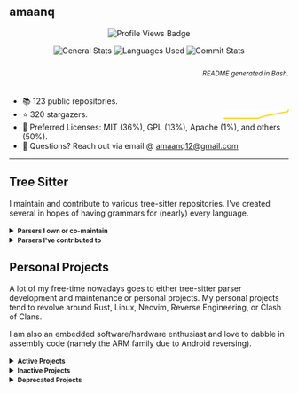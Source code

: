 ## amaanq

<p align="center">
	<img alt="Profile Views Badge" src="https://komarev.com/ghpvc/?username=amaanq&style=flat" />
</p>

<p align="center">
	<img alt="General Stats" height="152"
	src="https://github-readme-stats.vercel.app/api?username=amaanq&show_icons=true&theme=tokyonight&hide=stars&count_private=true&title_color=0x005ACE&icon_color=0x005ACE&hide_title=true"/>
	<img alt="Languages Used" height="152"
	src="https://github-readme-stats.vercel.app/api/top-langs/?username=amaanq&langs_count=10&layout=compact&theme=tokyonight&title_color=0x005ACE&icon_color=0x005ACE&hide_title=true"/>
	<img alt="Commit Stats" width="500"
	src="https://github-readme-streak-stats.herokuapp.com?user=amaanq&theme=tokyonight_duo&hide_border=true&date_format=M%20j%5B%2C%20Y%5D&border=005ACE&stroke=005ACE&ring=005ACE&fire=005ACE"/>
</p>

<h6 align="right">
	<sub>
		README generated in Bash.
	</sub>
</h6>

- 📚️ 123 public repositories.
- ⭐️ 320 stargazers. <img align="right" alt="Stars graph" src="sparklines/stargazers.svg" height="18px" />
- 📃️ Preferred Licenses: MIT (36%), GPL (13%), Apache (1%), and others (50%).
- 📧 Questions? Reach out via email @ amaanq12@gmail.com
<!-- - 💻️ Programming Languages: JavaScript (26%), Rust (21%), Go (18%), and others (35%). -->

---

## Tree Sitter

I maintain and contribute to various tree-sitter repositories.
I've created several in hopes of having grammars for (nearly) every language.

<details>
<summary><small><b>Parsers I own or co-maintain</b></small></summary>

- [Bass](https://github.com/vito/tree-sitter-bass) — A low-fidelity Lisp dialect for the glue code driving your project
- [Bicep](https://github.com/amaanq/tree-sitter-bicep) — A domain-specific language (DSL) that uses declarative syntax
  to deploy Azure resources
- [Cap'n Proto](https://github.com/amaanq/tree-sitter-capnp) — An insanely fast data interchange format and
  capability-based RPC system
- [ChainPack Object Notation (CPON)](https://github.com/amaanq/tree-sitter-cpon)
  — The best from both XML and JSON
- [Cue](https://github.com/eonpatapon/tree-sitter-cue) — An open source data constraint language, which aims to simplify
  tasks involving defining and using data
- [Cython](https://github.com/amaanq/tree-sitter-cython) — An optimising static compiler for both the Python programming
  language and the extended Cython programming language (based on Pyrex)
- [Elsa](https://github.com/glapa-grossklag/tree-sitter-elsa) — A lambda calculus evaluator
- [FIRRTL](https://github.com/chipsalliance/tree-sitter-firrtl) — An intermediate representation (IR) for digital circuits
  designed as a platform for writing circuit-level transformations
- [FunC](https://github.com/amaanq/tree-sitter-func) — A high-level language used to program smart contracts on TON
- [Gosum](https://github.com/amaanq/tree-sitter-go-sum) — Golang modules checksum database
- [Hare](https://github.com/amaanq/tree-sitter-hare) — A systems programming language designed to be simple, stable,
  and robust
- [Haxe](https://github.com/amaanq/tree-sitter-haxe) — An open source high-level strictly-typed programming language
  with a fast optimizing cross-compiler
- [Jenkinsfile (WIP)](https://github.com/amaanq/tree-sitter-jenkinsfile) — A language to create simple and complex delivery
  pipelines as code via pipeline DSL
- [KDL](https://github.com/amaanq/tree-sitter-kdl) — A document language with xml-like semantics to be used both as a
  serialization format and a configuration language
- [Lua Doc](https://github.com/amaanq/tree-sitter-luadoc) — Documentation for Lua Code
- [Lua Patterns](https://github.com/amaanq/tree-sitter-luap) — Lua Patterns, a simple string matching tool that's lighter
  than Regex
- [Luau](https://github.com/amaanq/tree-sitter-luau) — A fast, small, safe, gradually typed embeddable scripting
  language derived from Lua
- [Move (WIP)](https://github.com/amaanq/tree-sitter-move) — A programming language for writing safe smart contracts
- [Nginx (WIP)](https://github.com/amaanq/tree-sitter-nginx) — A web server that can also be used as
  a reverse proxy, load balancer, mail proxy and HTTP cache
- [Objective-C](https://github.com/amaanq/tree-sitter-objc) — A high-level general-purpose, object-oriented programming
  language that adds Smalltalk-style messaging to the C programming language
- [Odin](https://github.com/amaanq/tree-sitter-odin) — A general-purpose programming language with distinct typing,
  built for high performance, modern systems, and built-in data-oriented data types
- [OpenSCAD](https://github.com/bollian/tree-sitter-openscad) — The Programmer's Solid 3D CAD Modeller
- [PO](https://github.com/erasin/tree-sitter-po) — The GNU gettext translation file
- [Pony](https://github.com/amaanq/tree-sitter-pony) — An open-source, object-oriented, actor-model, capabilities-secure,
  high-performance programming language
- [Puppet](https://github.com/amaanq/tree-sitter-puppet) — A declarative language that describes the state of a computer
  system as "resources", which represent underlying network and operating system constructs
- [Qmldir](https://github.com/Decodetalkers/tree-sitter-qmldir) — QML module definition files
- [Recutils (WIP)](https://github.com/amaanq/tree-sitter-rec) — A text-based database for data stored as a sequence of records
  where each record contains an arbitrary number of named fields
- [Rusty Object Notation (RON)](https://github.com/amaanq/tree-sitter-ron) — A simple readable data serialization format
  that looks similar to Rust syntax
- [Smali](https://git.sr.ht/~yotam/tree-sitter-smali) — An assembler/disassembler for the DEX format used by Dalvik,
  Android's Java VM implementation
- [Smithy](https://github.com/indoorvivants/tree-sitter-smithy) — A language for defining services and SDKs
- [Squirrel](https://github.com/amaanq/tree-sitter-squirrel) — A high level imperative, object-oriented programming language,
  designed to be a light-weight scripting language that fits in the size, memory bandwidth,
  and real-time requirements of applications like video games
- [Starlark](https://github.com/amaanq/tree-sitter-starlark) — A dialect of Python intended for use as a configuration language
- [Tablegen](https://github.com/amaanq/tree-sitter-tablegen) — A language to generate complex output files based on information
  from source files that are significantly easier to code than the output files would be
- [Thrift](https://github.com/duskmoon314/tree-sitter-thrift) — A software framework for scalable cross-language services
  development
- [Ungrammar](https://github.com/Philipp-M/tree-sitter-ungrammar) — A DSL for specifying concrete syntax trees
- [Uxn Tal](https://github.com/amaanq/tree-sitter-uxntal) — The programming language for the Uxn virtual machine
- [Yuck](https://github.com/Philipp-M/tree-sitter-yuck) — A new configuration syntax used by eww

</details>

<details>
<summary><small><b>Parsers I've contributed to</small></b></summary>

- [Arduino](https://github.com/ObserverOfTime/tree-sitter-arduino) — A C++ based framework for microcontrollers
- [Astro](https://github.com/virchau13/tree-sitter-astro) — An all-in-one web framework designed for speed
- [Bash](https://github.com/tree-sitter/tree-sitter-bash) — A Unix shell and command language written by Brian Fox for
  the GNU Project as a free software replacement for the Bourne shell
- [C](https://github.com/tree-sitter/tree-sitter-c) — A general-purpose computer programming language
- [C++](https://github.com/tree-sitter/tree-sitter-cpp) — A high-level, general-purpose programming language designed
  for system and application programming
- [CMake](https://github.com/uyha/tree-sitter-cmake) — An open-source, cross-platform family of tools designed to build,
  test and package software
- [Elixir](https://github.com/elixir-lang/tree-sitter-elixir) — A dynamic, functional language for building scalable and
  maintainable applications
- [Elm](https://github.com/elm-tooling/tree-sitter-elm) — A domain-specific programming language for declaratively creating
  web browser-based graphical user interfaces
- [Foam](https://github.com/FoamScience/tree-sitter-foam) — A C++ toolbox for the development of customized numerical solvers
- [GDScript](https://github.com/PrestonKnopp/tree-sitter-gdscript) — A high-level, object-oriented, imperative, and
  gradually typed programming language built for Godot
- [Go](https://github.com/tree-sitter/tree-sitter-go) — A statically typed, compiled high-level programming language
  designed at Google
- [Hack](https://github.com/slackhq/tree-sitter-hack) — A programming language for the HipHop Virtual Machine (HHVM),
  created by Facebook as a dialect of PHP
- [Haskell](https://github.com/tree-sitter/tree-sitter-haskell) — A general-purpose, statically-typed, purely functional
  programming language with type inference and lazy evaluation
- [HTML](https://github.com/tree-sitter/tree-sitter-html) — The standard markup language for documents designed to be
  displayed in a web browser
- [Java](https://github.com/tree-sitter/tree-sitter-java) — A programming language and computing platform first released
  by Sun Microsystems in 1995
- [LALRPOP](https://github.com/traxys/tree-sitter-lalrpop) — A Rust parser generator framework with usability as its
  primary goal
- [Markdown](https://github.com/MDeiml/tree-sitter-markdown) — A lightweight markup language for creating formatted text
  using a plain-text editor
- [MATLAB](https://github.com/acristoffers/tree-sitter-matlab) — A programming and numeric computing platform used by millions
  of engineers and scientists to analyze data, develop algorithms, and create models
- [PHP](https://github.com/tree-sitter/tree-sitter-php) — A widely-used open source general-purpose scripting language that
  is especially suited for web development and can be embedded into HTML
- [Python](https://github.com/tree-sitter/tree-sitter-python) — A high-level, general-purpose programming language
- [Racket](https://github.com/6cdh/tree-sitter-racket) — The first language to support higher-order software contracts
  and safe gradual typing
- [Rust](https://github.com/tree-sitter/tree-sitter-rust) — A multi-paradigm, general-purpose programming language that
  emphasizes performance, type safety, and concurrency
- [V](https://github.com/v-analyzer/v-analyzer) — A simple, fast, safe, compiled programming language for developing
  maintainable software
- [Vimdoc](https://github.com/neovim/tree-sitter-vimdoc) — Help files for Vim and Neovim

</details>

## Personal Projects

A lot of my free-time nowadays goes to either tree-sitter parser development and maintenance or personal projects.
My personal projects tend to revolve around Rust, Linux, Neovim, Reverse Engineering, or Clash of Clans.

I am also an embedded software/hardware enthusiast and love to dabble in assembly code
(namely the ARM family due to Android reversing).

<details>
<summary><small><b>Active Projects</b></small></summary>

- [amaanq](https://github.com/amaanq/amaanq) — What you're reading right now
- [apk-updater](https://github.com/amaanq/apk-updater) — Automatically update, decompile, and/or decompress Supercell APKs
- [coc.go](https://github.com/amaanq/coc.go) — Clash of Clans API Wrapper in Go
- [coc.rs](https://github.com/amaanq/coc.rs) — Clash of Clans API Wrapper in Rust
- [coc-achievement-stats](https://github.com/amaanq/coc-achievement-stats) — CLI app to parse top players by achievements
- [dotfiles](https://github.com/amaanq/dotfiles) — My dotfiles for my Linux systems
- [gk6xui (WIP)](https://github.com/amaanq/gk6xui) — GUI App to configure GK6X keyboards
- [logiclong.rs](https://github.com/amaanq/logiclong-rs) — Logic Long implementation in Rust
- [nvim-config](https://github.com/amaanq/nvim-config) — My Neovim config
- [rapktool (WIP)](https://github.com/amaanq/rapktool) — Apktool rewritten in Rust
- [screentearctl (WIP)](https://github.com/amaanq/screentearctl) — Linux service for managing screen tear

</details>

<details>
<summary><small><b>Inactive Projects</b></small></summary>

- [bytestream](https://github.com/amaanq/bytestream) — Low level look at Supercell bytestream protocol
- [bytestream_derive](https://github.com/amaanq/bytestream_derive) — Rust derive macros used for codegen for
  Supercell's custom Message format
- [clash-assets](https://github.com/amaanq/clash-assets) — Unpacked game assets
- [cr.go](https://github.com/amaanq/cr.go) — Clash Royale API Wrapper in Go
- [Falcon8Reverse](https://github.com/amaanq/Falcon8Reverse) — Writing software to interact with Falcon 8 Keypad
- [libpain](https://github.com/amaanq/libpain) — Demo of how to compile standalone C++ code to Android and hook with Frida
- [sc-compression.go](https://github.com/amaanq/sc-compression.go) — Supercell asset (de)compression tool (in Go) -
- [sc-compression.py](https://github.com/amaanq/sc-compression.py) — Supercell asset (de)compression tool (in Python)
- [sc-compression.rs](https://github.com/amaanq/sc-compression.rs) — Supercell asset (de)compression tool (in Rust)
- [vscode-hexeditor-varint](https://github.com/amaanq/vscode-hexeditor-varint) — Fork that adds varint support
- [widgets](https://github.com/amaanq/widgets) — Wrappers to enhance the discordgo package

</details>

<details>
<summary><small><b>Deprecated Projects</b></small></summary>

- [bytestream-rs](https://github.com/amaanq/bytestream-rs) — Moved [here](https://github.com/amaanq/bytestream_derive)

</details>
